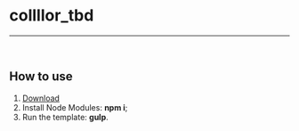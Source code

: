 # collllor_tbd
<hr>
<br>
<h2>How to use</h2>

<ol>
	<li><a href="javascript:void(0);">Download</a></li>
	<li>Install Node Modules: <strong>npm i</strong>;</li>
	<li>Run the template: <strong>gulp</strong>.</li>
</ol>
